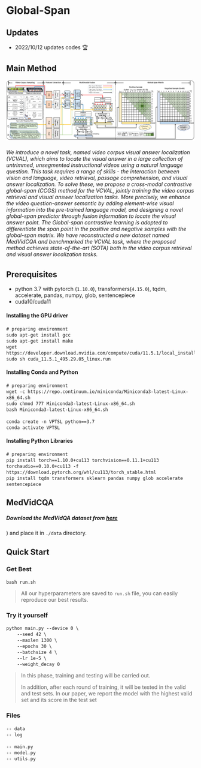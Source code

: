 # Global-Span



## Updates

- 2022/10/12 updates codes 🏆

## Main Method

![main](./image/main.png)

###### We introduce a novel task, named video corpus visual answer localization (VCVAL), which aims to locate the visual answer in a large collection of untrimmed, unsegmented instructional videos using a natural language question. This task requires a range of skills - the interaction between vision and language, video retrieval, passage comprehension, and visual answer localization. To solve these, we propose a cross-modal contrastive global-span (CCGS) method for the VCVAL, jointly training the video corpus retrieval and visual answer localization tasks. More precisely, we enhance the video question-answer semantic by adding element-wise visual information into the pre-trained language model, and designing a novel global-span predictor through fusion information to locate the visual answer point. The Global-span contrastive learning is adopted to differentiate the span point in the positive and negative samples with the global-span matrix. We have reconstructed a new dataset named MedVidCQA and benchmarked the VCVAL task, where the proposed method achieves state-of-the-art (SOTA) both in the video corpus retrieval and visual answer localization tasks.

## Prerequisites

- python 3.7 with pytorch (`1.10.0`), transformers(`4.15.0`), tqdm, accelerate, pandas, numpy, glob, sentencepiece
- cuda10/cuda11

#### Installing the GPU driver

```shell script
# preparing environment
sudo apt-get install gcc
sudo apt-get install make
wget https://developer.download.nvidia.com/compute/cuda/11.5.1/local_installers/cuda_11.5.1_495.29.05_linux.run
sudo sh cuda_11.5.1_495.29.05_linux.run
```

#### Installing Conda and Python

```shell script
# preparing environment
wget -c https://repo.continuum.io/miniconda/Miniconda3-latest-Linux-x86_64.sh
sudo chmod 777 Miniconda3-latest-Linux-x86_64.sh 
bash Miniconda3-latest-Linux-x86_64.sh

conda create -n VPTSL python==3.7
conda activate VPTSL
```

#### Installing Python Libraries

```plain
# preparing environment
pip install torch==1.10.0+cu113 torchvision==0.11.1+cu113 torchaudio==0.10.0+cu113 -f https://download.pytorch.org/whl/cu113/torch_stable.html
pip install tqdm transformers sklearn pandas numpy glob accelerate sentencepiece
```

## MedVidCQA

##### Download the MedVidQA dataset from [here ](mailto:wengsyx@gmail.com?subject=Get%20MedVidCQA%20Dataset)

) and place it in `./data` directory.



## Quick Start

### Get Best

```shell script
bash run.sh
```

> All our hyperparameters are saved to  `run.sh` file, you can easily reproduce our best results.

### Try it yourself



```shell script
python main.py --device 0 \
	--seed 42 \
	--maxlen 1300 \
	--epochs 30 \
	--batchsize 4 \
	--lr 1e-5 \
	--weight_decay 0

```

> In this phase, training and testing will be carried out.
>
> In addition, after each round of training, it will be tested in the valid and test sets. In our paper, we report the model with the highest valid set and its score in the test set





### Files

```shell script
-- data
-- log

-- main.py
-- model.py
-- utils.py

```
